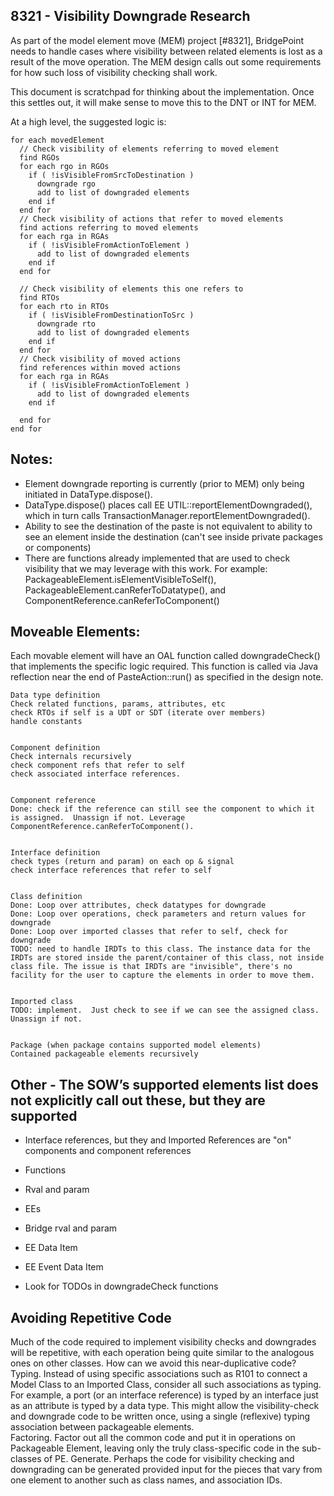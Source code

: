 8321 - Visibility Downgrade Research
-------------------------------------

As part of the model element move (MEM) project [#8321], BridgePoint needs to handle 
cases where visibility between related elements is lost as a result of the move 
operation.  The MEM design calls out some requirements for how such loss of
visibility checking shall work.


This document is scratchpad for thinking about the implementation.  Once this settles out, 
it will make sense to move this to the DNT or INT for MEM.


At a high level, the suggested logic is:  

```
for each movedElement
  // Check visibility of elements referring to moved element 
  find RGOs
  for each rgo in RGOs
    if ( !isVisibleFromSrcToDestination )
      downgrade rgo
      add to list of downgraded elements
    end if
  end for
  // Check visibility of actions that refer to moved elements
  find actions referring to moved elements
  for each rga in RGAs
    if ( !isVisibleFromActionToElement ) 
      add to list of downgraded elements
    end if
  end for

  // Check visibility of elements this one refers to 
  find RTOs
  for each rto in RTOs
    if ( !isVisibleFromDestinationToSrc )
      downgrade rto
      add to list of downgraded elements
    end if
  end for
  // Check visibility of moved actions
  find references within moved actions
  for each rga in RGAs
    if ( !isVisibleFromActionToElement )
      add to list of downgraded elements
    end if
   
  end for
end for
```



Notes:  
------
* Element downgrade reporting is currently (prior to MEM) only being initiated in DataType.dispose().
* DataType.dispose() places call EE UTIL::reportElementDowngraded(), which in turn calls 
TransactionManager.reportElementDowngraded().
* Ability to see the destination of the paste is not equivalent to ability to see an element 
inside the destination (can't see inside private packages or components)
* There are functions already implemented that are used to check visibility that we may leverage with this work.  For example: PackageableElement.isElementVisibleToSelf(), PackageableElement.canReferToDatatype(), and ComponentReference.canReferToComponent()


Moveable Elements:
-------------------
Each movable element will have an OAL function called downgradeCheck() that implements the 
specific logic required.  This function is called via Java reflection near the end of 
PasteAction::run() as specified in the design note.  

```
Data type definition
Check related functions, params, attributes, etc
check RTOs if self is a UDT or SDT (iterate over members)
handle constants


Component definition
Check internals recursively
check component refs that refer to self
check associated interface references.  


Component reference
Done: check if the reference can still see the component to which it is assigned.  Unassign if not. Leverage ComponentReference.canReferToComponent().


Interface definition
check types (return and param) on each op & signal
check interface references that refer to self


Class definition
Done: Loop over attributes, check datatypes for downgrade
Done: Loop over operations, check parameters and return values for downgrade
Done: Loop over imported classes that refer to self, check for downgrade
TODO: need to handle IRDTs to this class. The instance data for the IRDTs are stored inside the parent/container of this class, not inside class file. The issue is that IRDTs are "invisible", there's no facility for the user to capture the elements in order to move them.


Imported class
TODO: implement.  Just check to see if we can see the assigned class.  Unassign if not.


Package (when package contains supported model elements)
Contained packageable elements recursively
```

Other - The SOW’s supported elements list does not explicitly call out these, but they are supported
--------------------------
* Interface references, but they and Imported References are "on" components and component references
* Functions
* Rval and param
* EEs
* Bridge rval and param
* EE Data Item
* EE Event Data Item

* Look for TODOs in downgradeCheck functions


Avoiding Repetitive Code
--------------------------
Much of the code required to implement visibility checks and downgrades will be repetitive, with each operation being quite similar to the analogous ones on other classes.  How can we avoid this near-duplicative code?  
Typing.  Instead of using specific associations such as R101 to connect a Model Class to an Imported Class, consider all such associations as typing.  For example, a port (or an interface reference) is typed by an interface just as an attribute is typed by a data type.  This might allow the visibility-check and downgrade code to be written once, using a single (reflexive) typing association between packageable elements.  
Factoring.  Factor out all the common code and put it in operations on Packageable Element, leaving only the truly class-specific code in the sub-classes of PE.
Generate.  Perhaps the code for visibility checking and downgrading can be generated provided input for the pieces that vary from one element to another such as class names, and association IDs.
